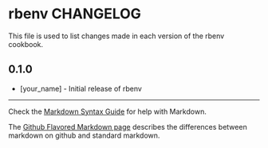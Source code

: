 # rbenv CHANGELOG

This file is used to list changes made in each version of the rbenv cookbook.

## 0.1.0
- [your_name] - Initial release of rbenv

- - -
Check the [Markdown Syntax Guide](http://daringfireball.net/projects/markdown/syntax) for help with Markdown.

The [Github Flavored Markdown page](http://github.github.com/github-flavored-markdown/) describes the differences between markdown on github and standard markdown.
